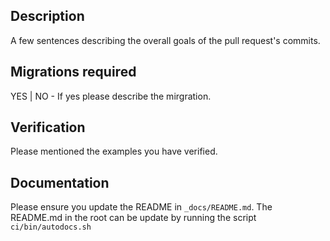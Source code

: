 ## Description
A few sentences describing the overall goals of the pull request's commits.

## Migrations required
YES | NO - If yes please describe the mirgration.

## Verification
Please mentioned the examples you have verified.

## Documentation
Please ensure you update the README in `_docs/README.md`. The README.md in the root can be update by running the script `ci/bin/autodocs.sh`
